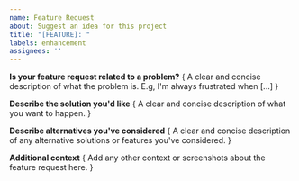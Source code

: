 ```yaml
---
name: Feature Request
about: Suggest an idea for this project
title: "[FEATURE]: "
labels: enhancement
assignees: ''
---
```


**Is your feature request related to a problem?**
{ A clear and concise description of what the problem is. E.g, I'm always frustrated when [...] }

**Describe the solution you'd like**
{ A clear and concise description of what you want to happen. }

**Describe alternatives you've considered**
{ A clear and concise description of any alternative solutions or features you've considered. }

**Additional context**
{ Add any other context or screenshots about the feature request here. }
